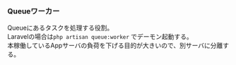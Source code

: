 ### Queueワーカー
<!-- {ISSUEタイトル}.md になります -->
<!-- ISSUEラベル名に対応するディレクトリに格納されます -->
<!-- ISSUEタイトルに`###`を足して、descriptionの1行目に自動追記します -->
Queueにあるタスクを処理する役割。  
Laravelの場合は`php artisan queue:worker` でデーモン起動する。  
本稼働しているAppサーバの負荷を下げる目的が大きいので、別サーバに分離する。  
